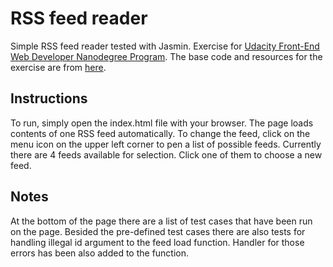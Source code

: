 # RSS feed reader

Simple RSS feed reader tested with Jasmin. Exercise for [Udacity Front-End Web
Developer Nanodegree Program](https://eu.udacity.com/course/front-end-web-developer-nanodegree--nd001).
The base code and resources for the exercise are from
[here](https://github.com/udacity/frontend-nanodegree-feedreader).

## Instructions

To run, simply open the index.html file with your browser. The page loads
contents of one RSS feed automatically. To change the feed, click on the
menu icon on the upper left corner to pen a list of possible feeds.
Currently there are 4 feeds available for selection. Click one of them
to choose a new feed.

## Notes

At the bottom of the page there are a list of test cases that have been run on
the page. Besided the pre-defined test cases there are also tests for 
handling illegal id argument to the feed load function. Handler for those
errors has been also added to the function.
